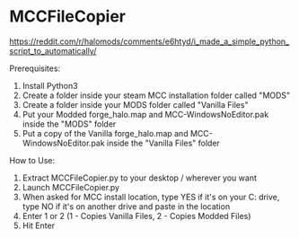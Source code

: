 # MCCFileCopier

https://reddit.com/r/halomods/comments/e6htyd/i_made_a_simple_python_script_to_automatically/


Prerequisites:

1. Install Python3
2. Create a folder inside your steam MCC installation folder called "MODS" 
3. Create a folder inside your MODS folder called "Vanilla Files"
4. Put your Modded forge_halo.map and MCC-WindowsNoEditor.pak inside the "MODS" folder
5. Put a copy of the Vanilla forge_halo.map and MCC-WindowsNoEditor.pak inside the "Vanilla Files" folder

How to Use:

1. Extract MCCFileCopier.py to your desktop / wherever you want
2. Launch MCCFileCopier.py
3. When asked for MCC install location, type YES if it's on your C: drive, type NO if it's on another drive and paste in the location
3. Enter 1 or 2 (1 - Copies Vanilla Files, 2 - Copies Modded Files)
4. Hit Enter

